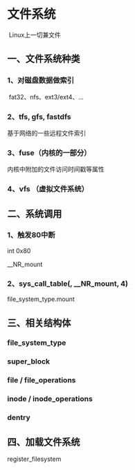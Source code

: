 # 文件系统

​	Linux上一切兼文件

## 一、文件系统种类

### 1、对磁盘数据做索引

​	fat32、nfs、ext3/ext4、...

### 2、tfs,  gfs,  fastdfs

基于网络的一些远程文件索引

### 3、fuse（内核的一部分）

内核中附加的文件访问时间戳等属性

### 4、vfs （虚拟文件系统）



## 二、系统调用

### 1、触发80中断

int 0x80

__NR_mount

### 2、sys_call_table(, __NR_mount, 4)

file_system_type.mount



## 三、相关结构体

### file_system_type

### super_block

### file / file_operations

### inode / inode_operations

### dentry



## 四、加载文件系统

register_filesystem